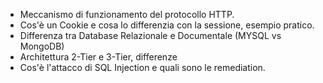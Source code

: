 - Meccanismo di funzionamento del protocollo HTTP.
- Cos'è un Cookie e cosa lo differenzia con la sessione, esempio pratico.
- Differenza tra Database Relazionale e Documentale (MYSQL vs MongoDB)
- Architettura 2-Tier e 3-Tier, differenze
- Cos'è l'attacco di SQL Injection e quali sono le remediation.